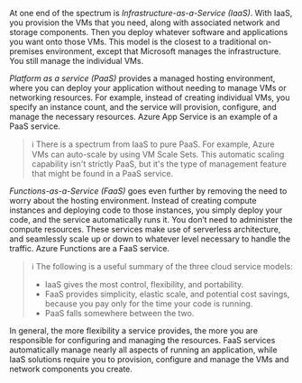 At one end of the spectrum is *Infrastructure-as-a-Service (IaaS)*. With IaaS, you provision the VMs that you need, along with associated network and storage components. Then you deploy whatever software and applications you want onto those VMs. This model is the closest to a traditional on-premises environment, except that Microsoft manages the infrastructure. You still manage the individual VMs.

*Platform as a service (PaaS)* provides a managed hosting environment, where you can deploy your application without needing to manage VMs or networking resources. For example, instead of creating individual VMs, you specify an instance count, and the service will provision, configure, and manage the necessary resources. Azure App Service is an example of a PaaS service.

> :information_source: There is a spectrum from IaaS to pure PaaS. For example, Azure VMs can auto-scale by using VM Scale Sets. This automatic scaling capability isn't strictly PaaS, but it's the type of management feature that might be found in a PaaS service.

*Functions-as-a-Service (FaaS)* goes even further by removing the need to worry about the hosting environment. Instead of creating compute instances and deploying code to those instances, you simply deploy your code, and the service automatically runs it. You don’t need to administer the compute resources. These services make use of serverless architecture, and seamlessly scale up or down to whatever level necessary to handle the traffic. Azure Functions are a FaaS service.

> :information_source: The following is a useful summary of the three cloud service models:
>
> - IaaS gives the most control, flexibility, and portability.
> - FaaS provides simplicity, elastic scale, and potential cost savings, because you pay only for the time your code is running.
> - PaaS falls somewhere between the two.

In general, the more flexibility a service provides, the more you are responsible for configuring and managing the resources. FaaS services automatically manage nearly all aspects of running an application, while IaaS solutions require you to provision, configure and manage the VMs and network components you create.
